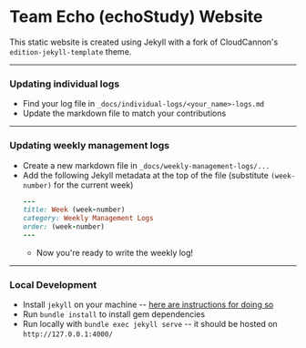 # Team Echo (echoStudy) Website

This static website is created using Jekyll with a fork of CloudCannon's `edition-jekyll-template` theme.

---

### Updating individual logs
  - Find your log file in `_docs/individual-logs/<your_name>-logs.md`
  - Update the markdown file to match your contributions

---

### Updating weekly management logs
  - Create a new markdown file in `_docs/weekly-management-logs/...`
  - Add the following Jekyll metadata at the top of the file (substitute `(week-number)` for the current week)
    ```rb
    ---
    title: Week (week-number)
    category: Weekly Management Logs
    order: (week-number)
    ---
    ```
    - Now you're ready to write the weekly log!

---

### Local Development
  - Install `jekyll` on your machine -- [here are instructions for doing so](https://jekyllrb.com/docs/installation/windows/)
  - Run `bundle install` to install gem dependencies
  - Run locally with `bundle exec jekyll serve` -- it should be hosted on `http://127.0.0.1:4000/`